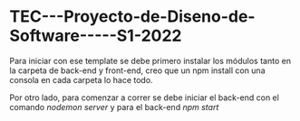 # TEC---Proyecto-de-Diseno-de-Software-----S1-2022

Para iniciar con ese template se debe primero instalar los módulos tanto en la carpeta de back-end y front-end, creo que un npm install con una consola en cada carpeta lo hace todo.

Por otro lado, para comenzar a correr se debe iniciar el back-end con el comando *nodemon server* y para el back-end *npm start*
